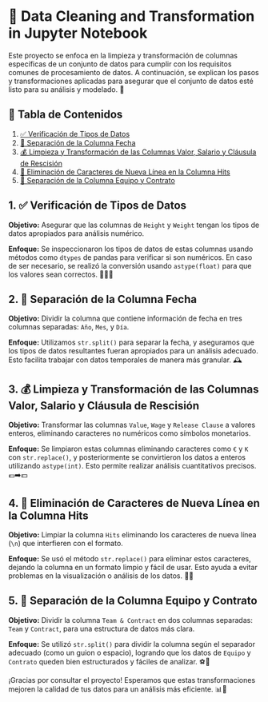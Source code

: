 <h1>🧹 Data Cleaning and Transformation in Jupyter Notebook</h1>

<p>Este proyecto se enfoca en la limpieza y transformación de columnas específicas de un conjunto de datos para cumplir con los requisitos comunes de procesamiento de datos. A continuación, se explican los pasos y transformaciones aplicadas para asegurar que el conjunto de datos esté listo para su análisis y modelado. 🚀</p>

<h2>📑 Tabla de Contenidos</h2>
<ol>
  <li><a href="#verificacion-de-tipos-de-datos"> ✅ Verificación de Tipos de Datos</a></li>
  <li><a href="#separacion-de-la-columna-fecha"> 📅 Separación de la Columna Fecha</a></li>
  <li><a href="#limpieza-y-transformacion-de-las-columnas-valor-salario-y-clausula"> 💰 Limpieza y Transformación de las Columnas Valor, Salario y Cláusula de Rescisión</a></li>
  <li><a href="#eliminacion-de-caracteres-de-nueva-linea-en-la-columna-hits"> 🧽 Eliminación de Caracteres de Nueva Línea en la Columna Hits</a></li>
  <li><a href="#separacion-de-la-columna-equipo-y-contrato"> 📝 Separación de la Columna Equipo y Contrato</a></li>
</ol>

<h2 id="verificacion-de-tipos-de-datos">1. ✅ Verificación de Tipos de Datos</h2>
<p><strong>Objetivo:</strong> Asegurar que las columnas de <code>Height</code> y <code>Weight</code> tengan los tipos de datos apropiados para análisis numérico.</p>
<p><strong>Enfoque:</strong> Se inspeccionaron los tipos de datos de estas columnas usando métodos como <code>dtypes</code> de pandas para verificar si son numéricos. En caso de ser necesario, se realizó la conversión usando <code>astype(float)</code> para que los valores sean correctos. 🏋️‍♂️📏</p>

<h2 id="separacion-de-la-columna-fecha">2. 📅 Separación de la Columna Fecha</h2>
<p><strong>Objetivo:</strong> Dividir la columna que contiene información de fecha en tres columnas separadas: <code>Año</code>, <code>Mes</code>, y <code>Día</code>.</p>
<p><strong>Enfoque:</strong> Utilizamos <code>str.split()</code> para separar la fecha, y aseguramos que los tipos de datos resultantes fueran apropiados para un análisis adecuado. Esto facilita trabajar con datos temporales de manera más granular. 🕰️</p>

<h2 id="limpieza-y-transformacion-de-las-columnas-valor-salario-y-clausula">3. 💰 Limpieza y Transformación de las Columnas Valor, Salario y Cláusula de Rescisión</h2>
<p><strong>Objetivo:</strong> Transformar las columnas <code>Value</code>, <code>Wage</code> y <code>Release Clause</code> a valores enteros, eliminando caracteres no numéricos como símbolos monetarios.</p>
<p><strong>Enfoque:</strong> Se limpiaron estas columnas eliminando caracteres como <code>€</code> y <code>K</code> con <code>str.replace()</code>, y posteriormente se convirtieron los datos a enteros utilizando <code>astype(int)</code>. Esto permite realizar análisis cuantitativos precisos. 💶➡️💵</p>

<h2 id="eliminacion-de-caracteres-de-nueva-linea-en-la-columna-hits">4. 🧽 Eliminación de Caracteres de Nueva Línea en la Columna Hits</h2>
<p><strong>Objetivo:</strong> Limpiar la columna <code>Hits</code> eliminando los caracteres de nueva línea (<code>\n</code>) que interfieren con el formato.</p>
<p><strong>Enfoque:</strong> Se usó el método <code>str.replace()</code> para eliminar estos caracteres, dejando la columna en un formato limpio y fácil de usar. Esto ayuda a evitar problemas en la visualización o análisis de los datos. 🧼🧹</p>

<h2 id="separacion-de-la-columna-equipo-y-contrato">5. 📝 Separación de la Columna Equipo y Contrato</h2>
<p><strong>Objetivo:</strong> Dividir la columna <code>Team & Contract</code> en dos columnas separadas: <code>Team</code> y <code>Contract</code>, para una estructura de datos más clara.</p>
<p><strong>Enfoque:</strong> Se utilizó <code>str.split()</code> para dividir la columna según el separador adecuado (como un guion o espacio), logrando que los datos de <code>Equipo</code> y <code>Contrato</code> queden bien estructurados y fáciles de analizar. ⚽📝</p>

<p>¡Gracias por consultar el proyecto! Esperamos que estas transformaciones mejoren la calidad de tus datos para un análisis más eficiente. 📊🔧</p>
